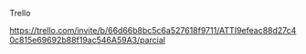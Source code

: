 Trello

https://trello.com/invite/b/66d66b8bc5c6a527618f9711/ATTI9efeac88d27c40c815e69692b88f19ac546A59A3/parcial 
